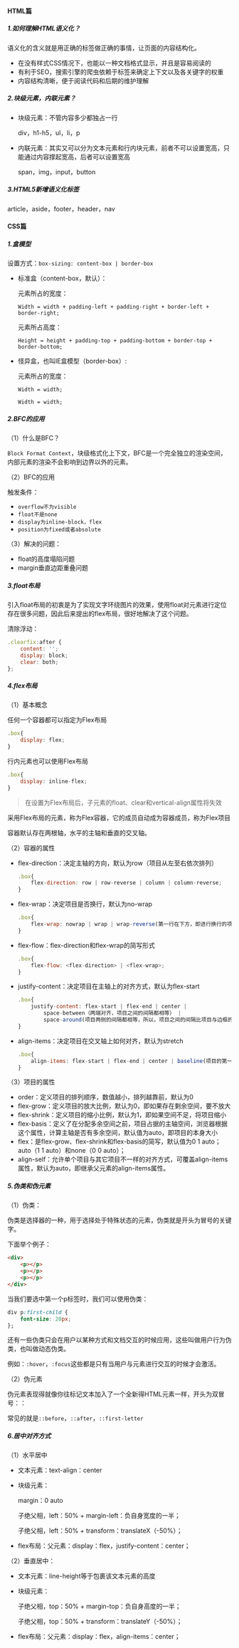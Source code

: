 #### HTML篇

##### 1.如何理解HTML语义化？

语义化的含义就是用正确的标签做正确的事情，让页面的内容结构化。

- 在没有样式CSS情况下，也能以一种文档格式显示，并且是容易阅读的
- 有利于SEO，搜索引擎的爬虫依赖于标签来确定上下文以及各关键字的权重
- 内容结构清晰，便于阅读代码和后期的维护理解

##### 2.块级元素，内联元素？

- 块级元素：不管内容多少都独占一行

  div，h1-h5，ul，li，p


- 内联元素：其实又可以分为文本元素和行内块元素，前者不可以设置宽高，只能通过内容撑起宽高，后者可以设置宽高

  span，img，input，button

##### 3.HTML5新增语义化标签

article，aside，footer，header，nav

#### CSS篇

##### 1.盒模型

设置方式：`box-sizing: content-box | border-box`

- 标准盒（content-box，默认）：

  元素所占的宽度：

  `Width = width + padding-left + padding-right + border-left + border-right;`

  元素所占高度：

  `Height = height + padding-top + padding-bottom + border-top + border-bottom;`


- 怪异盒，也叫IE盒模型（border-box）:

  元素所占的宽度：

  `Width = width;`

  `Width = width;`

##### 2.BFC的应用

（1）什么是BFC？

`Block Format Context`，块级格式化上下文，BFC是一个完全独立的渲染空间，内部元素的渲染不会影响到边界以外的元素。

（2）BFC的应用

触发条件：

- `overflow不为visible`
- `float不是none`
- `display为inline-block，flex`
- `position为fixed或者absolute`

（3）解决的问题：

- float的高度塌陷问题
- margin垂直边距重叠问题

##### 3.float布局

引入float布局的初衷是为了实现文字环绕图片的效果，使用float对元素进行定位存在很多问题，因此后来提出的flex布局，很好地解决了这个问题。

清除浮动：

```javascript
.clearfix:after {
    content: '';
    display: block;
    clear: both;
};
```

##### 4.flex布局

（1）基本概念

任何一个容器都可以指定为Flex布局

```javascript
.box{
    display: flex;
}
```

行内元素也可以使用Flex布局

```javascript
.box{
    display: inline-flex;
}
```

> 在设置为Flex布局后，子元素的float、clear和vertical-align属性将失效

采用Flex布局的元素，称为Flex容器，它的成员自动成为容器成员，称为Flex项目

容器默认存在两根轴，水平的主轴和垂直的交叉轴。

（2）容器的属性

- flex-direction：决定主轴的方向，默认为row（项目从左至右依次排列）

  ```javascript
  .box{
      flex-direction: row | row-reverse | column | column-reverse;
  }
  ```

- flex-wrap：决定项目是否换行，默认为no-wrap

  ```javascript
  .box{
      flex-wrap: nowrap | wrap | wrap-reverse(第一行在下方，即进行换行的项目排列在第一行);
  }
  ```

- flex-flow：flex-direction和flex-wrap的简写形式

  ```javascript
  .box{
      flex-flow: <flex-direction> | <flex-wrap>;
  }
  ```

- justify-content：决定项目在主轴上的对齐方式，默认为flex-start

  ```javascript
  .box{
      justify-content: flex-start | flex-end | center | 
          space-between（两端对齐，项目之间的间隔都相等） | 
          space-around(项目两侧的间隔都相等，所以，项目之间的间隔比项目与边框的间隔大一倍);
  }
  ```

- align-items：决定项目在交叉轴上如何对齐，默认为stretch

  ```javascript
  .box{
      align-items: flex-start | flex-end | center | baseline(项目的第一行文字的基线对齐) | stretch(如果项目未设置高度或设为auto，将占满整个容器的高度);
  }
  ```

（3）项目的属性

- order：定义项目的排列顺序，数值越小，排列越靠前，默认为0
- flex-grow：定义项目的放大比例，默认为0，即如果存在剩余空间，要不放大
- flex-shrink：定义项目的缩小比例，默认为1，即如果空间不足，将项目缩小
- flex-basis：定义了在分配多余空间之前，项目占据的主轴空间，浏览器根据这个属性，计算主轴是否有多余空间，默认值为auto，即项目的本身大小
- flex：是flex-grow、flex-shrink和flex-basis的简写，默认值为0 1 auto；auto（1 1 auto）和none（0 0 auto）；
- align-self：允许单个项目与其它项目不一样的对齐方式，可覆盖align-items属性，默认为auto，即继承父元素的align-items属性。

##### 5.伪类和伪元素

（1）伪类：

伪类是选择器的一种，用于选择处于特殊状态的元素，伪类就是开头为冒号的关键字。

下面举个例子：

```html
<div>
	<p></p>
	<p></p>
	<p></p>
</div>
```

当我们要选中第一个p标签时，我们可以使用伪类：

```css
div p:first-child {
    font-size: 20px;
};
```

还有一些伪类只会在用户以某种方式和文档交互的时候应用，这些叫做用户行为伪类，也叫做动态伪类。

例如：`:hover`，`:focus`这些都是只有当用户与元素进行交互的时候才会激活。

（2）伪元素

伪元素表现得就像你往标记文本加入了一个全新得HTML元素一样，开头为双冒号：：

常见的就是`::before`，`::after`，`::first-letter`

##### 6.居中对齐方式

（1）水平居中

- 文本元素：text-align：center

- 块级元素： 

  margin：0 auto

  子绝父相，left：50% + margin-left：负自身宽度的一半；

  子绝父相，left：50% + transform：translateX（-50%）；


- flex布局：父元素：display：flex，justify-content：center；

（2）垂直居中：

- 文本元素：line-height等于包裹该文本元素的高度

- 块级元素：

  子绝父相，top：50% + margin-top：负自身高度的一半；

  子绝父相，top：50% + transform：translateY（-50%）；


- flex布局：父元素：display：flex，align-items：center；